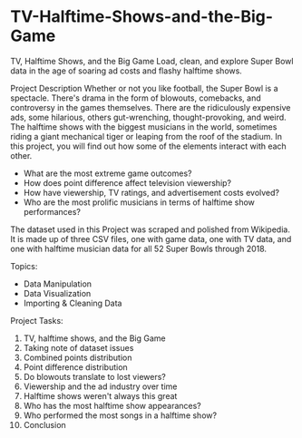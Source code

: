 # TV-Halftime-Shows-and-the-Big-Game

TV, Halftime Shows, and the Big Game
Load, clean, and explore Super Bowl data in the age of soaring ad costs and flashy halftime shows.

Project Description
Whether or not you like football, the Super Bowl is a spectacle. There's drama in the form of blowouts, comebacks, and controversy in the games themselves.
There are the ridiculously expensive ads, some hilarious, others gut-wrenching, thought-provoking, and weird. The halftime shows with the biggest musicians in the world,
sometimes riding a giant mechanical tiger or leaping from the roof of the stadium.
In this project, you will find out how some of the elements interact with each other.

  * What are the most extreme game outcomes?
  * How does point difference affect television viewership? 
  * How have viewership, TV ratings, and advertisement costs evolved?
  * Who are the most prolific musicians in terms of halftime show performances?

The dataset used in this Project was scraped and polished from Wikipedia.
It is made up of three CSV files, one with game data, one with TV data, and one with halftime musician data for all 52 Super Bowls through 2018.

Topics:

  * Data Manipulation
  * Data Visualization
  * Importing & Cleaning Data

Project Tasks:

  1. TV, halftime shows, and the Big Game
  2. Taking note of dataset issues
  3. Combined points distribution
  4. Point difference distribution
  5. Do blowouts translate to lost viewers?
  6. Viewership and the ad industry over time
  7. Halftime shows weren't always this great
  8. Who has the most halftime show appearances?
  9. Who performed the most songs in a halftime show?
  10. Conclusion
  
